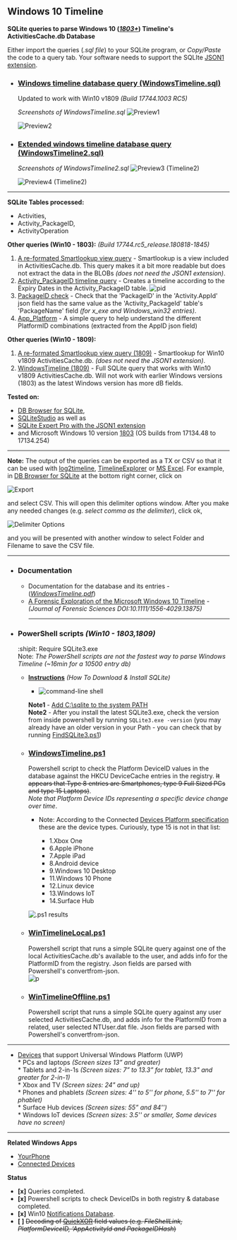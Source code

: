 <!-- saved from url=(0045) https://kacos2000.github.io/WindowsTimeline/ --> 
<!-- https://guides.github.com/features/mastering-markdown/ --> 

## Windows 10 Timeline ## 

**SQLite queries to parse Windows 10 (*[1803+](https://support.microsoft.com/en-us/help/4099479/windows-10-update-history?ocid=update_setting_client)*) Timeline's ActivitiesCache.db Database**

Either import the queries (*.sql file*) to your SQLite program, or *Copy/Paste* the code to a query tab.
Your software needs to support the SQLIte [JSON1 extension](https://www.sqlite.org/json1.html).

* ### [Windows timeline database query (WindowsTimeline.sql)](WindowsTimeline.sql) ###
    Updated to work with Win10 v1809 *(Build 17744.1003 RC5)*<br>
    
    *Screenshots of WindowsTimeline.sql*
    ![Preview1](https://raw.githubusercontent.com/kacos2000/WindowsTimeline/master/T1.JPG)


    ![Preview2](https://raw.githubusercontent.com/kacos2000/WindowsTimeline/master/T1a.JPG)

* ### [Extended windows timeline database query (WindowsTimeline2.sql)](WindowsTimeline2.sql) ###

   *Screenshots of WindowsTimeline2.sql*
   ![Preview3 (Timeline2)](https://raw.githubusercontent.com/kacos2000/WindowsTimeline/master/T2.JPG)


   ![Preview4 (Timeline2)](https://raw.githubusercontent.com/kacos2000/WindowsTimeline/master/T2a.JPG)
  
___________________________________________________________________________________________  

**SQLite Tables processed:**

- Activities,
- Activity_PackageID,
- ActivityOperation

**Other queries (Win10 - 1803):** *(Build 17744.rc5_release.180818-1845)* 

1. [A re-formated Smartlookup view query](SmartLookup.sql) - Smartlookup is a view included in ActivitiesCache.db. This query makes it a bit more readable but does not extract the data in the BLOBs *(does not need the JSON1 extension)*. 
2. [Activity_PackageID timeline query](Activity_PackageID_Timeline.sql) - Creates a timeline according to the Expiry Dates in the Activity_PackageID table.
   ![pid](https://raw.githubusercontent.com/kacos2000/WindowsTimeline/master/pid.JPG)
3. [PackageID check](PackageID.sql) - Check that the 'PackageID' in the 'Activity.AppId' json field has the same value as the 'Activity_PackageId' table's 'PackageName' field *(for x_exe and Windows_win32 entries)*.
4. [App_Platform](app_platform.sql) - A simple query to help understand the different PlatformID combinations (extracted from the AppID json field)

**Other queries (Win10 - 1809):**

1. [A re-formated Smartlookup view query (1809)](SmartLookup_1809.sql) - Smartlookup  for Win10 v1809 ActivitiesCache.db. *(does not need the JSON1 extension)*. 
2. [WindowsTimeline (1809)](WindowsTimeline1809.sql) - Full SQLite query that works with Win10 v1809 ActivitiesCache.db. Will not work with earlier Windows versions (1803) as the latest Windows version has more dB fields.

**Tested on:**
- [DB Browser for SQLite](http://sqlitebrowser.org/),
- [SQLiteStudio](https://sqlitestudio.pl/index.rvt) as well as
- [SQLite Expert Pro with the JSON1 extension](http://www.sqliteexpert.com/extensions/)
- and Microsoft Windows 10 version [1803](https://support.microsoft.com/en-us/help/4099479/windows-10-update-history?ocid=update_setting_client) (OS builds from 17134.48 to 17134.254)
___________________________________________________________________________________________

  **Note:**  The output of the queries can be exported as a TX or CSV so that it can be used with [log2timeline](https://github.com/log2timeline/plaso/wiki/Windows-Packaged-Release), [TimelineExplorer](https://ericzimmerman.github.io/Software/TimelineExplorer.zip) or [MS Excel](https://products.office.com/en-ca/excel). For example, in [DB Browser for SQLite](http://sqlitebrowser.org/) at the bottom right corner, click on

  ![Export](https://raw.githubusercontent.com/kacos2000/WindowsTimeline/master/e1.JPG) 

  and select CSV. This will open this delimiter options window. After you make any needed changes (e.g. *select comma as the delimiter*), click ok, 

  ![Delimiter Options](https://raw.githubusercontent.com/kacos2000/WindowsTimeline/master/e2.JPG)

  and you will be presented with another window to select Folder and Filename to save the CSV file.
 __________________________________________________________________________________________

* ### Documentation ###
   
   - Documentation for the database and its entries - (*[WindowsTimeline.pdf](WindowsTimeline.pdf)*)
   - [A Forensic Exploration of the Microsoft Windows 10 Timeline](https://onlinelibrary.wiley.com/doi/abs/10.1111/1556-4029.13875) -     *(Journal of Forensic Sciences DOI:10.1111/1556-4029.13875)*<br>
     __________________________________________________________________________________________
* ### PowerShell scripts *(Win10 - 1803,1809)* ###
   
   :shipit: Require SQLite3.exe <br> Note: *The PowerShell scripts are not the fastest way to parse Windows Timeline (~16min for a 10500 entry db)*
   * **[Instructions](http://www.sqlitetutorial.net/download-install-sqlite/)** *(How To Download & Install SQLite)*
       * ![command-line shell](http://www.sqlitetutorial.net/wp-content/uploads/2018/04/SQLite3-Help-command.png)
       
       **Note1** - [Add C:\sqlite to the system PATH](https://www.architectryan.com/2018/03/17/add-to-the-path-on-windows-10/)<br>
       **Note2** - After you install the latest SQLite3.exe, check the version from inside powershell
      by running `SQLite3.exe -version` (you may already have an older version in your Path - you can check that by running     [FindSQLite3.ps1](https://github.com/kacos2000/WindowsTimeline/blob/master/FindSQLite3.ps1))        

        
  * ### **[WindowsTimeline.ps1](https://github.com/kacos2000/WindowsTimeline/blob/master/WindowsTimeline.ps1)** ### 
    Powershell script to check the Platform DeviceID values in the database against the HKCU DeviceCache entries in the registry. ~~It appears that Type 8 entries are Smartphones, type 9 Full Sized PCs and type 15 Laptops)~~. <br>*Note that Platform Device IDs representing a specific device change over time*. 
    
    * Note: According to the Connected [Devices Platform specification](https://winprotocoldoc.blob.core.windows.net/productionwindowsarchives/MS-CDP/[MS-CDP].pdf) these are the device types. Curiously, type 15 is not in that list:<br>
    
      - 1.Xbox One
      - 6.Apple iPhone
      - 7.Apple iPad 
      - 8.Android device
      - 9.Windows 10 Desktop
      - 11.Windows 10 Phone 
      - 12.Linux device
      - 13.Windows IoT
      - 14.Surface Hub 

    ![.ps1 results](https://raw.githubusercontent.com/kacos2000/WindowsTimeline/master/WT.JPG) 
   
   * ### **[WinTimelineLocal.ps1](https://github.com/kacos2000/WindowsTimeline/blob/master/WinTimelineLocal.ps1)** ###
     Powershell script that runs a simple SQLite query against one of the local ActivitiesCache.db's available to the user, and adds info for the PlatformID from the registry. Json fields are parsed with Powershell's convertfrom-json.<br>
     ![p](https://raw.githubusercontent.com/kacos2000/WindowsTimeline/master/p1.JPG)
   
   * ### **[WinTimelineOffline.ps1](https://github.com/kacos2000/WindowsTimeline/blob/master/WinTimelineOffline.ps1)** ###
     Powershell script that runs a simple SQLite query against any user selected ActivitiesCache.db, and adds info for the PlatformID from a related, user selected NTUser.dat file. Json fields are parsed with Powershell's convertfrom-json.
   
   
 __________________________________________________________________________________________   
   *  [Devices](https://docs.microsoft.com/en-us/windows/uwp/design/devices/index) that support Universal Windows Platform (UWP)<br>
                * PCs and laptops *(Screen sizes 13” and greater)*<br>
                * Tablets and 2-in-1s *(Screen sizes: 7” to 13.3” for tablet, 13.3" and greater for 2-in-1)*<br>
                * Xbox and TV *(Screen sizes: 24" and up)*<br>
                * Phones and phablets *(Screen sizes: 4'' to 5'' for phone, 5.5'' to 7'' for phablet)*<br>
                * Surface Hub devices *(Screen sizes: 55” and 84'')*<br>
                * Windows IoT devices *(Screen sizes: 3.5'' or smaller, Some devices have no screen)*<br>
 __________________________________________________________________________________________

**Related Windows Apps**
- [YourPhone](https://www.microsoft.com/en-us/p/your-phone/9nmpj99vjbwv?ocid=AID681541_aff_7593_1243925&activetab=pivot:overviewtab)
- [Connected Devices](https://www.microsoft.com/en-us/p/connected-devices/9nblggh4tssg?activetab=pivot%3aoverviewtab)

**Status**
- **[x]** Queries completed.
- **[x]** Powershell scripts to check DeviceIDs in both registry & database completed.
- **[x]** Win10 [Notifications Database](https://github.com/kacos2000/Win10/blob/master/Notifications/readme.md).
- **[ ]** ~~Decoding of [QuickXOR](https://github.com/microsoftgraph/microsoft-graph-docs/blob/master/api-reference/v1.0/resources/hashes.md) field values (e.g. *FileShellLink, PlatformDeviceID, ‘AppActivityId and PackageIDHash*)~~

